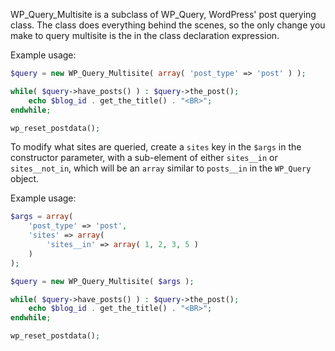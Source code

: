 WP_Query_Multisite is a subclass of WP_Query, WordPress' post querying class. The class does everything behind the scenes, so the only change you make to query multisite is the in the class declaration expression. 

Example usage:

```php
$query = new WP_Query_Multisite( array( 'post_type' => 'post' ) );

while( $query->have_posts() ) : $query->the_post();
    echo $blog_id . get_the_title() . "<BR>";
endwhile;

wp_reset_postdata();
```

To modify what sites are queried, create a `sites` key in the `$args` in the constructor parameter, with a sub-element of either `sites__in` or `sites__not_in`, which will be an `array` similar to `posts__in` in the `WP_Query` object. 

Example usage:
 
```php
$args = array(
	'post_type' => 'post',
	'sites' => array(
		'sites__in' => array( 1, 2, 3, 5 )
	)
);

$query = new WP_Query_Multisite( $args );

while( $query->have_posts() ) : $query->the_post();
    echo $blog_id . get_the_title() . "<BR>";
endwhile; 

wp_reset_postdata();
```
